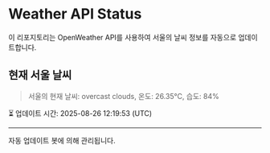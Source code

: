 
# Weather API Status

이 리포지토리는 OpenWeather API를 사용하여 서울의 날씨 정보를 자동으로 업데이트합니다.

## 현재 서울 날씨
> 서울의 현재 날씨: overcast clouds, 온도: 26.35°C, 습도: 84%

⏳ 업데이트 시간: 2025-08-26 12:19:53 (UTC)

---
자동 업데이트 봇에 의해 관리됩니다.
